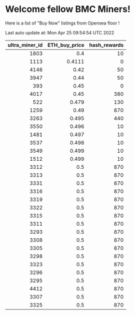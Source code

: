 # Welcome fellow BMC Miners!
Here is a list of "Buy Now" listings from Opensea floor !


Last auto update at: Mon Apr 25 09:54:54 UTC 2022


|   ultra_miner_id |   ETH_buy_price |   hash_rewards |
|-----------------:|----------------:|---------------:|
|             1803 |          0.4    |             10 |
|             1113 |          0.4111 |              0 |
|             4148 |          0.42   |             50 |
|             3947 |          0.44   |             50 |
|              393 |          0.45   |              0 |
|             4017 |          0.45   |            380 |
|              522 |          0.479  |            130 |
|             1259 |          0.49   |            870 |
|             3263 |          0.495  |            440 |
|             3550 |          0.496  |             10 |
|             1481 |          0.497  |             10 |
|             3537 |          0.498  |             10 |
|             3549 |          0.499  |             10 |
|             1512 |          0.499  |             10 |
|             3312 |          0.5    |            870 |
|             3313 |          0.5    |            870 |
|             3331 |          0.5    |            870 |
|             3316 |          0.5    |            870 |
|             3319 |          0.5    |            870 |
|             3322 |          0.5    |            870 |
|             3315 |          0.5    |            870 |
|             3311 |          0.5    |            870 |
|             3293 |          0.5    |            870 |
|             3308 |          0.5    |            870 |
|             3305 |          0.5    |            870 |
|             3298 |          0.5    |            870 |
|             3323 |          0.5    |            870 |
|             3296 |          0.5    |            870 |
|             3295 |          0.5    |            870 |
|             4412 |          0.5    |            870 |
|             3307 |          0.5    |            870 |
|             3325 |          0.5    |            870 |
